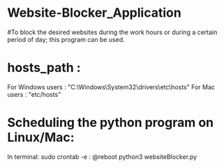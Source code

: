 # Website-Blocker_Application

#To block the desired websites during the work hours or during a certain period
of day; this program can be used.


# hosts_path :
For Windows users : "C:\Windows\System32\drivers\etc\hosts"
For Mac users : "etc/hosts"

# Scheduling the python program on Linux/Mac:
In terminal:
sudo crontab -e :
@reboot python3 websiteBlocker.py
